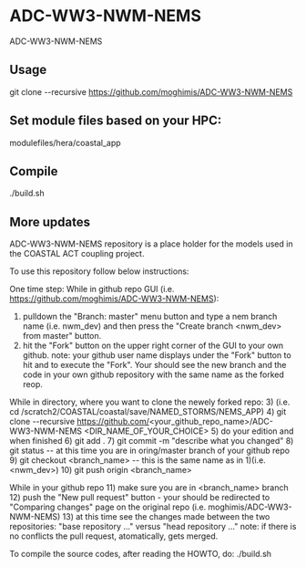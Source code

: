 # ADC-WW3-NWM-NEMS
ADC-WW3-NWM-NEMS

## Usage

git clone --recursive   https://github.com/moghimis/ADC-WW3-NWM-NEMS

## Set module files based on your HPC:

modulefiles/hera/coastal_app

## Compile
./build.sh

## More updates


ADC-WW3-NWM-NEMS repository is a place holder for the models
used in the COASTAL ACT coupling project.

To use this repository follow below instructions:

One time step:
While in github repo GUI (i.e. https://github.com/moghimis/ADC-WW3-NWM-NEMS):
1)   pulldown the "Branch: master" menu button and type a nem branch name (i.e. nwm_dev)
     and then press the "Create branch <nwm_dev> from master" button.
2)   hit the "Fork" button on the upper right corner of the GUI to your own github.
     note: your github user name displays under the "Fork" button to hit and to
           execute the "Fork". Your should see the new branch and the code in your own 
           github repository with the same name as the forked reop.

While in directory, where you want to clone the newely forked repo:
3)  (i.e. cd /scratch2/COASTAL/coastal/save/NAMED_STORMS/NEMS_APP)
4)  git clone --recursive https://github.com/<your_github_repo_name>/ADC-WW3-NWM-NEMS <DIR_NAME_OF_YOUR_CHOICE>
5)  do your edition and when finished 
6)  git add .
7)  git commit -m "describe what you changed"
8)  git status -- at this time you are in oring/master branch of your github repo
9)  git checkout <branch_name> -- this is the same name as in 1)(i.e. <nwm_dev>)
10) git push origin <branch_name>

While in your github repo
11) make sure you are in <branch_name> branch
12) push the "New pull request" button - your should be redirected to "Comparing changes"
    page on the original repo (i.e. moghimis/ADC-WW3-NWM-NEMS)
13) at this time see the changes made between the two repositories:
    "base repository ..." versus "head repository ..."
note: if there is no conflicts the pull request, atomatically, gets merged.
 

To compile the source codes, after reading the HOWTO, do:
./build.sh

